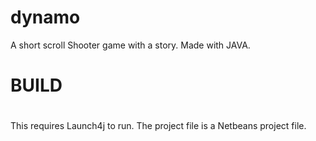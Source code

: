 # dynamo
A short scroll Shooter game with a story.  Made with JAVA.

#
# BUILD
#

This requires Launch4j to run.
The project file is a Netbeans project file.
